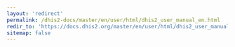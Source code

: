 ```yaml
---
layout: 'redirect'
permalink: /dhis2-docs/master/en/user/html/dhis2_user_manual_en.html
redir_to: 'https://docs.dhis2.org/master/en/user/html/dhis2_user_manual_en.html'
sitemap: false
---
```

